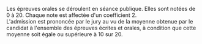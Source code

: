 
  
Les épreuves orales se déroulent en séance publique. Elles sont notées de 0 à 20. Chaque note est affectée d'un coefficient 2.  
 L'admission est prononcée par le jury au vu de la moyenne obtenue par le candidat à l'ensemble des épreuves écrites et orales, à condition que cette moyenne soit égale ou supérieure à 10 sur 20.


